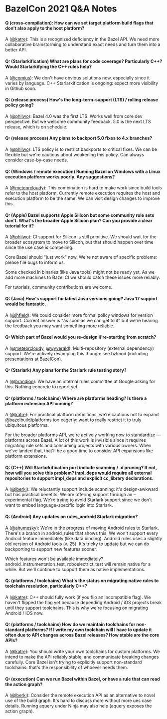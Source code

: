 # BazelCon 2021 Q&A Notes

#### Q (cross-compilation): How can we set target platform build flags that don't also apply to the host platform?
A ([@katre](https://github.com/katre)): This is a recognized deficiency in the Bazel API. We need more collaborative brainstorming to understand exact needs and turn them into a better API.

#### Q: (Starlarkification) What are plans for code coverage? Particularly C++? Would Starlarkifying the C++ rules help?
A ([@comius](https://github.com/comius)): We don't have obvious solutions now, especially since it varies by language. C++ Starlarkification is ongoing: expect more visibility in Github soon.

#### Q: (release process) How's the long-term-support (LTS) / rolling release policy going?
A ([@philwo](https://github.com/philwo)): Bazel 4.0 was the first LTS. Works well from core dev perspective. But we welcome community feedback. 5.0 is the next LTS release, which is on schedule. 

#### Q: (release process) Any plans to backport 5.0 fixes to 4.x branches?
A ([@philwo](https://github.com/philwo)): LTS policy is to restrict backports to critical fixes. We can be flexible but we're cautious about weakening this policy. Can always consider case-by-case needs.

#### Q: (Windows / remote execution) Running Bazel on Windows with a Linux execution platform works poorly. Any suggestions?
A ([@meteorcloudy](https://github.com/meteorcloudy)): This combination is hard to make work since build tools refer to the host platform. Currently remote execution requires the host and execution platform to be the same. We can visit design changes to improve this.

#### Q: (Apple) Bazel supports Apple Silicon but some community rule sets don't. What's the broader Apple Silicon plan? Can you provide a clear tutorial for it?
A ([@philwo](https://github.com/philwo)): CI support for Silicon is still primitive. We should wait for the broader ecosystem to move to Silicon, but that should happen over time since the use case is compelling.

Core Bazel should "just work" now. We're not aware of specific problems: please file bugs to inform us.

Some checked in binaries (like Java tools) might not be ready yet. As we add more machines to Bazel CI we should catch these issues more reliably.

For tutorials, community contributions are welcome.

#### Q: (Java) How's support for latest Java versions going? Java 17 support would be fantastic.
A ([@jhfield](https://github.com/jhfield)): We could consider more formal policy windows for version support. Current answer is "as soon as we can get to it" but we're hearing the feedback you may want something more reliable.

#### Q: Which part of Bazel would you re-design if re-starting from scratch?
A ([@meteorcloudy](https://github.com/meteorcloudy), [@wyverald](https://github.com/wyverald)): Multi-repository (external dependency) support. We're actively revamping this though: see bzlmod (including presentations at BazelCon).

#### Q: (Starlark) Any plans for the Starlark rule testing story?
A ([@brandjon](https://github.com/brandjon)): We have an internal rules committee at Google asking for this. Nothing concrete to report yet.

#### Q: (platforms / toolchains) Where are platforms heading?  Is there a platform extension API coming?
A ([@katre](https://github.com/katre)): For practical platform definitions, we're cautious not to expand @bazelbuild/platforms too eagerly: want to really restrict it to truly ubiquitous platforms. 

For the broader platforms API, we're actively working now to standardize —platforms across Bazel. A lot of this work is invisible since it requires migrating rule sets and consuming projects with various owners. When we've landed that, that'll be a good time to consider API expansions like platform extensions.

#### Q: (C++) Will Starlarkification port include scanning / .d pruning? If not, how will you solve this problem? impl_deps would require all external repositories to support impl_deps and explicit cc_library declarations.
A ([@lberki](https://github.com/lberki)): We reluctantly support include scanning: it's design-awkward but has practical benefits. We are offering support through an –experimental flag. We're trying to avoid Starlark support since we don't want to embed language-specific logic into Starlark.

#### Q: (Android) Any updates on rules_android Starlark migration?
A ([@ahumesky](https://github.com/ahumesky)): We're in the progress of moving Android rules to Starlark. There's a branch in android_rules that shows this. We won't support every Android feature immediately (like data binding). Android rules uses a slightly old version of Android tools (v. 25). It's tricky to update but we can do backporting to support new features sooner.

Which features won't be available immediately?
android_instrumentation_test, roboelectrict_test will remain native for a while. But we'll continue to support them as native implementations.

#### Q: (platforms / toolchains) What's the status on migrating native rules to toolchain resolution, particularly C++?
A ([@katre](https://github.com/katre)): C++ should fully work (if you flip an incompatible flag). We haven't flipped the flag yet because depending Android / iOS projects break until they support toolchains. This is why we're focusing on migrating Android / IOS now.

#### Q: (platforms / toolchains) How do we maintain toolchains for non-standard platforms? If I write my own toolchain will I have to update it often due to API changes across Bazel releases? How stable are the core APIs?
A ([@katre](https://github.com/katre)): You should write your own toolchains for custom platforms. We intend to make the API reliably stable, and communicate breaking changes carefully. Core Bazel isn't trying to explicitly support non-standard toolchains: that's the responsibility of whoever needs them.

#### Q: (execution) Can we run Bazel within Bazel, or have a rule that can read the action graph? 
A ([@lberki](https://github.com/lberki)): Consider the remote execution API as an alternative to novel use of the build graph. It's hard to discuss more without more ues case details.  Running aquery under Ninja may also help (aquery exposes the action graph).

